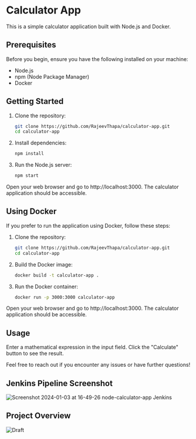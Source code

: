 # Calculator App

This is a simple calculator application built with Node.js and Docker.

## Prerequisites

Before you begin, ensure you have the following installed on your machine:

- Node.js
- npm (Node Package Manager)
- Docker

## Getting Started

1. Clone the repository:

   ```bash
   git clone https://github.com/RajeevThapa/calculator-app.git
   cd calculator-app

2. Install dependencies:
  
   ```bash
   npm install

3. Run the Node.js server:
   
   ```bash
   npm start

Open your web browser and go to http://localhost:3000. The calculator application should be accessible.


## Using Docker

If you prefer to run the application using Docker, follow these steps:

1. Clone the repository:

   ```bash
   git clone https://github.com/RajeevThapa/calculator-app.git
   cd calculator-app

2. Build the Docker image:
   
   ```bash
   docker build -t calculator-app .

3. Run the Docker container:
   
   ```bash
   docker run -p 3000:3000 calculator-app

Open your web browser and go to http://localhost:3000. The calculator application should be accessible.

## Usage

Enter a mathematical expression in the input field.
Click the "Calculate" button to see the result.

Feel free to reach out if you encounter any issues or have further questions!

## Jenkins Pipeline Screenshot
![Screenshot 2024-01-03 at 16-49-26 node-calculator-app Jenkins](https://github.com/RajeevThapa/calculator-app/assets/101322664/3f08dda2-5144-4efc-954c-c76a23fed871)

## Project Overview
![Draft](https://github.com/RajeevThapa/calculator-app/assets/101322664/3367fa34-1e2b-4134-a2c9-583f9bdff9e2)
